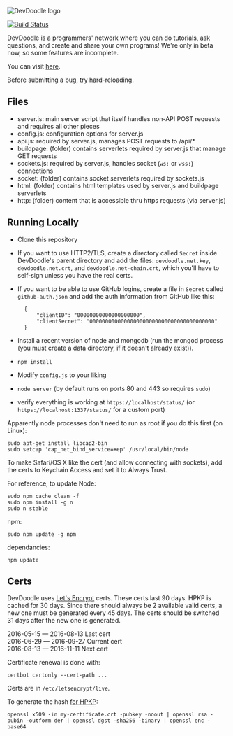 ![DevDoodle logo](http://devdoodle.net/a/logo1.svg)

[![Build Status](https://magnum.travis-ci.com/bjb568/DevDoodle.svg?token=dq95p9xxkoyhFzWyxURh&branch=master)](https://magnum.travis-ci.com/bjb568/DevDoodle)

DevDoodle is a programmers' network where you can do tutorials, ask questions, and create and share your own programs! We're only in beta now, so some features are incomplete.

You can visit [here](http://devdoodle.net).

Before submitting a bug, try hard-reloading.

## Files

- server.js: main server script that itself handles non-API POST requests and requires all other pieces
- config.js: configuration options for server.js
- api.js: required by server.js, manages POST requests to /api/*
- buildpage: (folder) contains serverlets required by server.js that manage GET requests
- sockets.js: required by server.js, handles socket (`ws:` or `wss:`) connections
- socket: (folder) contains socket serverlets required by sockets.js
- html: (folder) contains html templates used by server.js and buildpage serverlets
- http: (folder) content that is accessible thru https requests (via server.js)

## Running Locally

- Clone this repository
- If you want to use HTTP2/TLS, create a directory called `Secret` inside DevDoodle's parent directory and add the files: `devdoodle.net.key`, `devdoodle.net.crt`, and `devdoodle.net-chain.crt`, which you'll have to self-sign unless you have the real certs.
- If you want to be able to use GitHub logins, create a file in `Secret` called `github-auth.json` and add the auth information from GitHub like this:

		{
			"clientID": "00000000000000000000",
			"clientSecret": "0000000000000000000000000000000000000000"
		}
- Install a recent version of node and mongodb (run the mongod process (you must create a data directory, if it doesn't already exist)).
- `npm install`
- Modify `config.js` to your liking
- `node server` (by default runs on ports 80 and 443 so requires `sudo`)
- verify everything is working at `https://localhost/status/` (or `https://localhost:1337/status/` for a custom port)

Apparently node processes don't need to run as root if you do this first (on Linux):

	sudo apt-get install libcap2-bin
	sudo setcap 'cap_net_bind_service=+ep' /usr/local/bin/node

To make Safari/OS X like the cert (and allow connecting with sockets), add the certs to Keychain Access and set it to Always Trust.

For reference, to update Node:

	sudo npm cache clean -f
	sudo npm install -g n
	sudo n stable

npm:

	sudo npm update -g npm

dependancies:

	npm update

## Certs

DevDoodle uses [Let's Encrypt](https://letsencrypt.org) certs. These certs last 90 days. HPKP is cached for 30 days. Since there should always be 2 available valid certs, a new one must be generated every 45 days. The certs should be switched 31 days after the new one is generated.

2016-05-15 — 2016-08-13 Last cert  
2016-06-29 — 2016-09-27 Current cert  
2016-08-13 — 2016-11-11 Next cert

Certificate renewal is done with:

	certbot certonly --cert-path ...

Certs are in `/etc/letsencrypt/live`.

To generate the hash [for HPKP](https://developer.mozilla.org/en-US/docs/Web/Security/Public_Key_Pinning):

	openssl x509 -in my-certificate.crt -pubkey -noout | openssl rsa -pubin -outform der | openssl dgst -sha256 -binary | openssl enc -base64